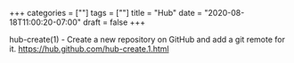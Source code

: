 +++
categories = [""]
tags = [""]
title = "Hub"
date = "2020-08-18T11:00:20-07:00"
draft = false
+++

hub-create(1) - Create a new repository on GitHub and add a git remote for it.
https://hub.github.com/hub-create.1.html


